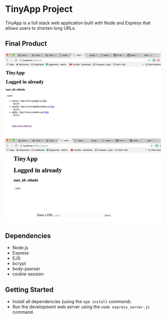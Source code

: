 # TinyApp Project

TinyApp is a full stack web application built with Node and Express that allows users to shorten long URLs.

## Final Product

!["Screenshot of URLs page"](https://github.com/ckrac/Tiny-App-Project/blob/master/docs/urls-homepage.png?raw=true)
!["Screenshot of Submit New URL page"](https://github.com/ckrac/Tiny-App-Project/blob/master/docs/urls-newURLpage.png?raw=true)

## Dependencies

- Node.js
- Express
- EJS
- bcrypt
- body-pasrser
- cookie-session

## Getting Started

- Install all dependencies (using the `npm install` command).
- Run the development web server using the `node express_server.js` command.
